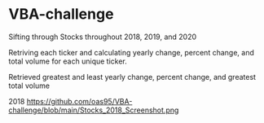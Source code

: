 # VBA-challenge

Sifting through Stocks throughout 2018, 2019, and 2020

Retriving each ticker and calculating yearly change, percent change, and total volume for each unique ticker.

Retrieved greatest and least yearly change, percent change, and greatest  total volume

2018
https://github.com/oas95/VBA-challenge/blob/main/Stocks_2018_Screenshot.png
